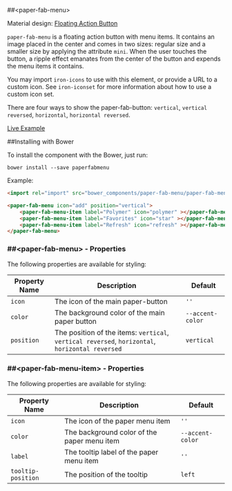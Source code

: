 
##&lt;paper-fab-menu&gt;

Material design: [Floating Action Button](https://www.google.com/design/spec/components/buttons-floating-action-button.html)

`paper-fab-menu` is a floating action button with menu items. It contains an image placed in the center and
comes in two sizes: regular size and a smaller size by applying the attribute `mini`. When
the user touches the button, a ripple effect emanates from the center of the button and expends the menu items it contains.

You may import `iron-icons` to use with this element, or provide a URL to a custom icon.
See `iron-iconset` for more information about how to use a custom icon set.

There are four ways to show the paper-fab-button: `vertical`, `vertical reversed`, `horizontal`, `horizontal reversed`.

[Live Example](https://jay8t6.github.io/paper-fab-menu/)

##Installing with Bower

To install the component with the Bower, just run:

`bower install --save paperfabmenu`

Example:

```html
<import rel="import" src="bower_components/paper-fab-menu/paper-fab-menu.html" />

<paper-fab-menu icon="add" position="vertical">
	<paper-fab-menu-item label="Polymer" icon="polymer" ></paper-fab-menu-item>
	<paper-fab-menu-item label="Favorites" icon="star" ></paper-fab-menu-item>
	<paper-fab-menu-item label="Refresh" icon="refresh" ></paper-fab-menu-item>
</paper-fab-menu>
```

### ##&lt;paper-fab-menu&gt; - Properties

The following properties are available for styling:

| Property Name | Description | Default |
| --- | --- | --- |
| `icon` | The icon of the main paper-button | `''` |
| `color` | The background color of the main paper button | `--accent-color` |
| `position` | The position of the items: `vertical`, `vertical reversed`, `horizontal`, `horizontal reversed` | `vertical` |

### ##&lt;paper-fab-menu-item&gt; - Properties

The following properties are available for styling:

| Property Name | Description | Default |
| --- | --- | --- |
| `icon` | The icon of the paper menu item | `''` |
| `color` | The background color of the paper menu item | `--accent-color` |
| `label` | The tooltip label of the paper menu item | `''` |
| `tooltip-position` | The position of the tooltip | `left` |
